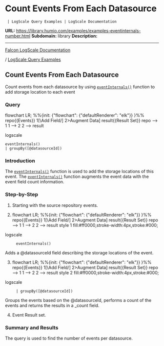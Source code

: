 # Count Events From Each Datasource
     | LogScale Query Examples | LogScale Documentation

**URL:** https://library.humio.com/examples/examples-eventinternals-number.html
**Subdomain:** library
**Description:** 

---

[Falcon LogScale Documentation](https://library.humio.com)

/ [LogScale Query Examples](examples.html)

## Count Events From Each Datasource 

Count events from each datasource by using [`eventInternals()`](https://library.humio.com/data-analysis/functions-eventinternals.html) function to add storage location to each event 

### Query

flowchart LR; %%{init: {"flowchart": {"defaultRenderer": "elk"}} }%% repo{{Events}} 1[\Add Field/] 2>Augment Data] result{{Result Set}} repo --> 1 1 --> 2 2 --> result

logscale
    
    
    eventInternals()
    | groupBy([@datasourceId])

### Introduction

The [`eventInternals()`](https://library.humio.com/data-analysis/functions-eventinternals.html) function is used to add the storage locations of this event. The [`eventInternals()`](https://library.humio.com/data-analysis/functions-eventinternals.html) function augments the event data with the event field count information. 

### Step-by-Step

  1. Starting with the source repository events.

  2. flowchart LR; %%{init: {"flowchart": {"defaultRenderer": "elk"}} }%% repo{{Events}} 1[\Add Field/] 2>Augment Data] result{{Result Set}} repo --> 1 1 --> 2 2 --> result style 1 fill:#ff0000,stroke-width:4px,stroke:#000;

logscale
         
         eventInternals()

Adds a @datasourceId field describing the storage locations of the event. 

  3. flowchart LR; %%{init: {"flowchart": {"defaultRenderer": "elk"}} }%% repo{{Events}} 1[\Add Field/] 2>Augment Data] result{{Result Set}} repo --> 1 1 --> 2 2 --> result style 2 fill:#ff0000,stroke-width:4px,stroke:#000;

logscale
         
         | groupBy([@datasourceId])

Groups the events based on the @datasourceId, performs a count of the events and returns the results in a _count field. 

  4. Event Result set.




### Summary and Results

The query is used to find the number of events per datasource.
